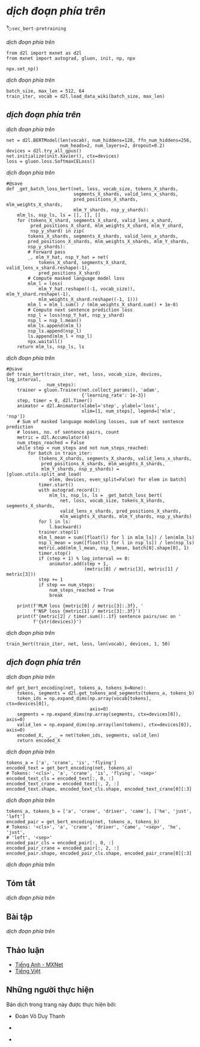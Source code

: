 <!-- ===================== Bắt đầu dịch Phần 1 ==================== -->
<!-- ========================================= REVISE - BẮT ĐẦU =================================== -->

<!--
# Pretraining BERT
-->

# *dịch đoạn phía trên*
:label:`sec_bert-pretraining`


<!--
With the BERT model implemented in :numref:`sec_bert` and the pretraining examples generated from the WikiText-2 dataset in :numref:`sec_bert-dataset`, 
we will pretrain BERT on the WikiText-2 dataset in this section.
-->

*dịch đoạn phía trên*


```{.python .input  n=1}
from d2l import mxnet as d2l
from mxnet import autograd, gluon, init, np, npx

npx.set_np()
```


<!--
To start, we load the WikiText-2 dataset as minibatches of pretraining examples for masked language modeling and next sentence prediction.
The batch size is 512 and the maximum length of a BERT input sequence is 64.
Note that in the original BERT model, the maximum length is 512.
-->

*dịch đoạn phía trên*


```{.python .input  n=12}
batch_size, max_len = 512, 64
train_iter, vocab = d2l.load_data_wiki(batch_size, max_len)
```


<!--
## Pretraining BERT
-->

## *dịch đoạn phía trên*


<!--
The original BERT has two versions of different model sizes :cite:`Devlin.Chang.Lee.ea.2018`.
The base model ($\text{BERT}_{\text{BASE}}$) uses 12 layers (Transformer encoder blocks) with 768 hidden units (hidden size) and 12 self-attention heads.
The large model ($\text{BERT}_{\text{LARGE}}$) uses 24 layers with 1024 hidden units and 16 self-attention heads.
Notably, the former has 110 million parameters while the latter has 340 million parameters.
For demonstration with ease, we define a small BERT, using 2 layers, 128 hidden units, and 2 self-attention heads.
-->

*dịch đoạn phía trên*


```{.python .input  n=14}
net = d2l.BERTModel(len(vocab), num_hiddens=128, ffn_num_hiddens=256,
                    num_heads=2, num_layers=2, dropout=0.2)
devices = d2l.try_all_gpus()
net.initialize(init.Xavier(), ctx=devices)
loss = gluon.loss.SoftmaxCELoss()
```


<!--
Before defining the training loop, we define a helper function `_get_batch_loss_bert`.
Given the shard of training examples, this function computes the loss for both the masked language modeling and next sentence prediction tasks.
Note that the final loss of BERT pretraining is just the sum of both the masked language modeling loss and the next sentence prediction loss.
-->

*dịch đoạn phía trên*


```{.python .input  n=16}
#@save
def _get_batch_loss_bert(net, loss, vocab_size, tokens_X_shards,
                         segments_X_shards, valid_lens_x_shards,
                         pred_positions_X_shards, mlm_weights_X_shards,
                         mlm_Y_shards, nsp_y_shards):
    mlm_ls, nsp_ls, ls = [], [], []
    for (tokens_X_shard, segments_X_shard, valid_lens_x_shard,
         pred_positions_X_shard, mlm_weights_X_shard, mlm_Y_shard,
         nsp_y_shard) in zip(
        tokens_X_shards, segments_X_shards, valid_lens_x_shards,
        pred_positions_X_shards, mlm_weights_X_shards, mlm_Y_shards,
        nsp_y_shards):
        # Forward pass
        _, mlm_Y_hat, nsp_Y_hat = net(
            tokens_X_shard, segments_X_shard, valid_lens_x_shard.reshape(-1),
            pred_positions_X_shard)
        # Compute masked language model loss
        mlm_l = loss(
            mlm_Y_hat.reshape((-1, vocab_size)), mlm_Y_shard.reshape(-1),
            mlm_weights_X_shard.reshape((-1, 1)))
        mlm_l = mlm_l.sum() / (mlm_weights_X_shard.sum() + 1e-8)
        # Compute next sentence prediction loss
        nsp_l = loss(nsp_Y_hat, nsp_y_shard)
        nsp_l = nsp_l.mean()
        mlm_ls.append(mlm_l)
        nsp_ls.append(nsp_l)
        ls.append(mlm_l + nsp_l)
        npx.waitall()
    return mlm_ls, nsp_ls, ls
```


<!--
Invoking the two aforementioned helper functions, the following `train_bert` function defines 
the procedure to pretrain BERT (`net`) on the WikiText-2 (`train_iter`) dataset.
Training BERT can take very long.
Instead of specifying the number of epochs for training as in the `train_ch13` function (see :numref:`sec_image_augmentation`), 
the input `num_steps` of the following function specifies the number of iteration steps for training.
-->

*dịch đoạn phía trên*


```{.python .input  n=17}
#@save
def train_bert(train_iter, net, loss, vocab_size, devices, log_interval,
               num_steps):
    trainer = gluon.Trainer(net.collect_params(), 'adam',
                            {'learning_rate': 1e-3})
    step, timer = 0, d2l.Timer()
    animator = d2l.Animator(xlabel='step', ylabel='loss',
                            xlim=[1, num_steps], legend=['mlm', 'nsp'])
    # Sum of masked language modeling losses, sum of next sentence prediction
    # losses, no. of sentence pairs, count
    metric = d2l.Accumulator(4)
    num_steps_reached = False
    while step < num_steps and not num_steps_reached:
        for batch in train_iter:
            (tokens_X_shards, segments_X_shards, valid_lens_x_shards,
             pred_positions_X_shards, mlm_weights_X_shards,
             mlm_Y_shards, nsp_y_shards) = [gluon.utils.split_and_load(
                elem, devices, even_split=False) for elem in batch]
            timer.start()
            with autograd.record():
                mlm_ls, nsp_ls, ls = _get_batch_loss_bert(
                    net, loss, vocab_size, tokens_X_shards, segments_X_shards,
                    valid_lens_x_shards, pred_positions_X_shards,
                    mlm_weights_X_shards, mlm_Y_shards, nsp_y_shards)
            for l in ls:
                l.backward()
            trainer.step(1)
            mlm_l_mean = sum([float(l) for l in mlm_ls]) / len(mlm_ls)
            nsp_l_mean = sum([float(l) for l in nsp_ls]) / len(nsp_ls)
            metric.add(mlm_l_mean, nsp_l_mean, batch[0].shape[0], 1)
            timer.stop()
            if (step + 1) % log_interval == 0:
                animator.add(step + 1,
                             (metric[0] / metric[3], metric[1] / metric[3]))
            step += 1
            if step == num_steps:
                num_steps_reached = True
                break

    print(f'MLM loss {metric[0] / metric[3]:.3f}, '
          f'NSP loss {metric[1] / metric[3]:.3f}')
    print(f'{metric[2] / timer.sum():.1f} sentence pairs/sec on '
          f'{str(devices)}')
```


<!--
We can plot both the masked language modeling loss and the next sentence prediction loss during BERT pretraining.
-->

*dịch đoạn phía trên*


```{.python .input  n=18}
train_bert(train_iter, net, loss, len(vocab), devices, 1, 50)
```

<!-- ===================== Kết thúc dịch Phần 1 ===================== -->

<!-- ===================== Bắt đầu dịch Phần 2 ===================== -->

<!--
## Representing Text with BERT
-->

## *dịch đoạn phía trên*


<!--
After pretraining BERT, we can use it to represent single text, text pairs, or any token in them.
The following function returns the BERT (`net`) representations for all tokens in `tokens_a` and `tokens_b`.
-->

*dịch đoạn phía trên*


```{.python .input}
def get_bert_encoding(net, tokens_a, tokens_b=None):
    tokens, segments = d2l.get_tokens_and_segments(tokens_a, tokens_b)
    token_ids = np.expand_dims(np.array(vocab[tokens], ctx=devices[0]),
                               axis=0)
    segments = np.expand_dims(np.array(segments, ctx=devices[0]), axis=0)
    valid_len = np.expand_dims(np.array(len(tokens), ctx=devices[0]), axis=0)
    encoded_X, _, _ = net(token_ids, segments, valid_len)
    return encoded_X
```


<!--
Consider the sentence "a crane is flying".
Recall the input representation of BERT as discussed in :numref:`subsec_bert_input_rep`.
After inserting special tokens “&lt;cls&gt;” (used for classification) and “&lt;sep&gt;” (used for separation), the BERT input sequence has a length of six.
Since zero is the index of the “&lt;cls&gt;” token, `encoded_text[:, 0, :]` is the BERT representation of the entire input sentence.
To evaluate the polysemy token "crane", we also print out the first three elements of the BERT representation of the token.
-->

*dịch đoạn phía trên*


```{.python .input}
tokens_a = ['a', 'crane', 'is', 'flying']
encoded_text = get_bert_encoding(net, tokens_a)
# Tokens: '<cls>', 'a', 'crane', 'is', 'flying', '<sep>'
encoded_text_cls = encoded_text[:, 0, :]
encoded_text_crane = encoded_text[:, 2, :]
encoded_text.shape, encoded_text_cls.shape, encoded_text_crane[0][:3]
```


<!--
Now consider a sentence pair "a crane driver came" and "he just left".
Similarly, `encoded_pair[:, 0, :]` is the encoded result of the entire sentence pair from the pretrained BERT.
Note that the first three elements of the polysemy token "crane" are different from those when the context is different.
This supports that BERT representations are context-sensitive.
-->

*dịch đoạn phía trên*


```{.python .input}
tokens_a, tokens_b = ['a', 'crane', 'driver', 'came'], ['he', 'just', 'left']
encoded_pair = get_bert_encoding(net, tokens_a, tokens_b)
# Tokens: '<cls>', 'a', 'crane', 'driver', 'came', '<sep>', 'he', 'just',
# 'left', '<sep>'
encoded_pair_cls = encoded_pair[:, 0, :]
encoded_pair_crane = encoded_pair[:, 2, :]
encoded_pair.shape, encoded_pair_cls.shape, encoded_pair_crane[0][:3]
```


<!--
In :numref:`chap_nlp_app`, we will fine-tune a pretrained BERT model
for downstream natural language processing applications.
-->

*dịch đoạn phía trên*


## Tóm tắt

<!--
* The original BERT has two versions, where the base model has 110 million parameters and the large model has 340 million parameters.
* After pretraining BERT, we can use it to represent single text, text pairs, or any token in them.
* In the experiment, the same token has different BERT representation when their contexts are different. This supports that BERT representations are context-sensitive.
-->

*dịch đoạn phía trên*


## Bài tập

<!--
1. In the experiment, we can see that the masked language modeling loss is significantly higher than the next sentence prediction loss. Why?
2. Set the maximum length of a BERT input sequence to be 512 (same as the original BERT model). 
Use the configurations of the original BERT model such as $\text{BERT}_{\text{LARGE}}$. 
Do you encounter any error when running this section? Why?
-->

*dịch đoạn phía trên*


<!-- ===================== Kết thúc dịch Phần 2 ===================== -->
<!-- ========================================= REVISE - KẾT THÚC ===================================-->


## Thảo luận
* [Tiếng Anh - MXNet](https://discuss.d2l.ai/t/390)
* [Tiếng Việt](https://forum.machinelearningcoban.com/c/d2l)


## Những người thực hiện
Bản dịch trong trang này được thực hiện bởi:
<!--
Tác giả của mỗi Pull Request điền tên mình và tên những người review mà bạn thấy
hữu ích vào từng phần tương ứng. Mỗi dòng một tên, bắt đầu bằng dấu `*`.
Tên đầy đủ của các reviewer có thể được tìm thấy tại https://github.com/aivivn/d2l-vn/blob/master/docs/contributors_info.md
-->

* Đoàn Võ Duy Thanh
<!-- Phần 1 -->
* 

<!-- Phần 2 -->
* 

